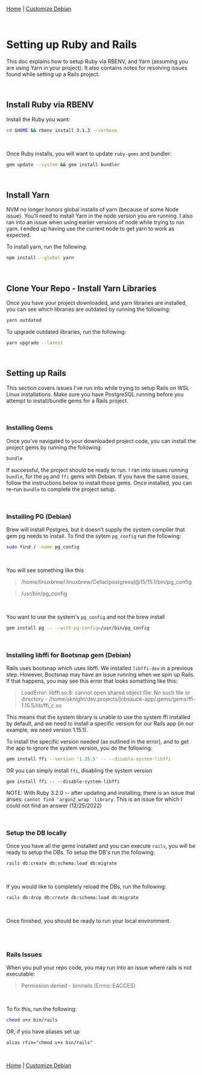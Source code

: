 [Home](https://github.com/scott-knight/debian-on-windows-11) | [Customize Debian](customize-debian.md#setup-for-ruby-and-rails)

<br/>

# Setting up Ruby and Rails

This doc explains how to setup Ruby via RBENV, and Yarn (assuming you are using Yarn in your project). It also contains notes for resolving issues found while setting up a Rails project.

<br/>

## Install Ruby via RBENV

Install the Ruby you want:

```sh
cd $HOME && rbenv install 3.1.3 --verbose
```
<br/>

Once Ruby installs, you will want to update `ruby-gems` and bundler:

```sh
gem update --system && gem install bundler
```
<br/>

## Install Yarn

NVM no longer honors global installs of yarn (because of some Node issue). You'll need to install Yarn in the node version you are running. I also ran into an issue when using earlier versions of node while trying to run yarn. I ended up having use the current node to get yarn to work as expected.

To install yarn, run the following:

```sh
npm install --global yarn
```

<br/>

## Clone Your Repo - Install Yarn Libraries

Once you have your project downloaded, and yarn libraries are installed, you can see which libraries are outdated by running the following:

```zsh
yarn outdated
```

To upgrade outdated libraries, run the following:

```zsh
yarn upgrade --latest
```

<br/>

## Setting up Rails

This section covers issues I've run into while trying to setup Rails on WSL Linux installations. Make sure you have PostgreSQL running before you attempt to install/bundle gems for a Rails project.

<br/>

### Installing Gems

Once you've navigated to your downloaded project code, you can install the project gems by running the following:

```zsh
bundle
```

If successful, the project should be ready to run. I ran into issues running `bundle`, for the `pg` and `ffi` gems with Debian. If you have the same issues, follow the instructions below to install those gems. Once installed, you can re-run `bundle` to complete the project setup.

<br/>


### Installing PG (Debian)

Brew will install Postgres, but it doesn't supply the system compiler that gem pg needs to install. To find the sytem `pg_config` run the following:

```zsh
sudo find / -name pg_config
```

<br/>

You will see something like this

> /home/linuxbrew/.linuxbrew/Cellar/postgresql@15/15.1/bin/pg_config

> /usr/bin/pg_config

<br/>

You want to use the system's `pg_config` and not the brew install

```zsh
gem install pg -- --with-pg-config=/usr/bin/pg_config
```

<br/>

### Installing libffi for Bootsnap gem (Debian)

Rails uses bootsnap which uses libffi. We installed `libffi-dev` in a previous step. However, Bootsnap may have an issue running when we spin up Rails. If that happens, you may see this error that looks something like this:

> LoadError: libffi.so.8: cannot open shared object file: No such file or
> directory - /home/sknight/dev.projects/jobsauce-app/.gems/gems/ffi-1.15.5/lib/ffi_c.so

This means that the system library is unable to use the system ffi installed by default, and we need to install a specific version for our Rails app (in our example, we need version 1.15.1).

To install the specific version needed (as outlined in the error), and to get the app to ignore the system version, you do the following:

```sh
gem install ffi --version '1.15.5' -- --disable-system-libffi
```

OR you can simply install `ffi`, disabling the system version

```
gem install ffi -- --disable-system-libffi
```

NOTE: With Ruby 3.2.0 -- after updating and installing, there is an issue that arises: `cannot find 'argon2_wrap' library`. This is an issue for which I could not find an answer (12/25/2022)

<br/>

### Setup the DB locally

Once you have all the gems installed and you can execute `rails`, you will be ready to setup the DBs. To setup the DB's run the following:

```zsh
rails db:create db:schema:load db:migrate
```

<br/>

If you would like to completely reload the DBs, run the following:

```zsh
rails db:drop db:create db:schema:load db:migrate
```

<br/>

Once finished, you should be ready to run your local environment.

<br/><br/>

### Rails Issues

When you pull your repo code, you may run into an issue where rails is not executable:

> Permission denied - bin/rails (Errno::EACCES)

<br/>

To fix this, run the following:

```zsh
chmod u+x bin/rails
```

OR, if you have aliases set up

```
alias rfix="chmod u+x bin/rails"
```

<br/>

[Home](https://github.com/scott-knight/debian-on-windows-11) | [Customize Debian](customize-debian.md#setup-for-ruby-and-rails)
